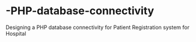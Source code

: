 # -PHP-database-connectivity
Designing a PHP database connectivity for Patient Registration system for Hospital

